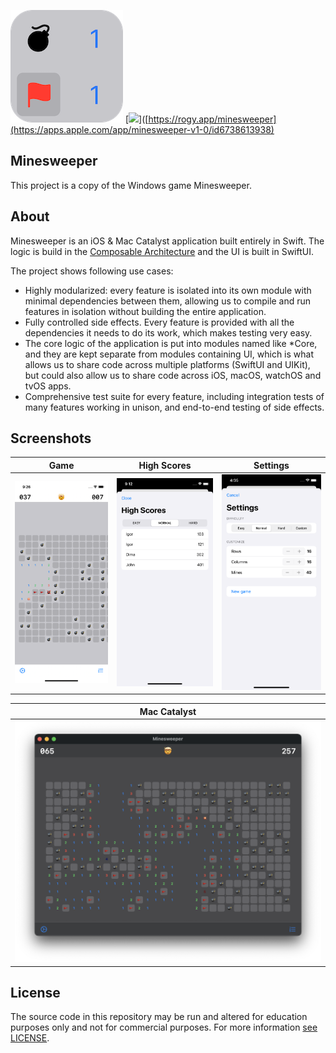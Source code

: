 ![App Icon](Assets/README/app_icon.png)
[<img src="https://i0.wp.com/rogy.app/wp-content/uploads/2024/12/downlaod-from-app-store.png" width="150">]([https://rogy.app/minesweeper](https://apps.apple.com/app/minesweeper-v1-0/id6738613938)


## Minesweeper

This project is a copy of the Windows game Minesweeper.

## About

Minesweeper is an iOS & Mac Catalyst application built entirely in Swift. The logic is build in the [Composable Architecture](https://github.com/pointfreeco/swift-composable-architecture) and the UI is built in SwiftUI.

The project shows following use cases:

* Highly modularized: every feature is isolated into its own module with minimal dependencies between them, allowing us to compile and run features in isolation without building the entire application.
* Fully controlled side effects. Every feature is provided with all the dependencies it needs to do its work, which makes testing very easy.
* The core logic of the application is put into modules named like *Core, and they are kept separate from modules containing UI, which is what allows us to share code across multiple platforms (SwiftUI and UIKit), but could also allow us to share code across iOS, macOS, watchOS and tvOS apps.
* Comprehensive test suite for every feature, including integration tests of many features working in unison, and end-to-end testing of side effects.

## Screenshots

| Game | High Scores | Settings |
|---|---|---|
| <img src="Assets/README/game.png" width="300"> | <img src="Assets/README/high_scores.png" width="300"> | <img src="Assets/README/settings.png" width="300"> |

| Mac Catalyst |
|---|
|![macOS](Assets/README/mac_os.png)|

## License

The source code in this repository may be run and altered for education purposes only and not for commercial purposes. For more information [see LICENSE](https://raw.githubusercontent.com/RogyMD/TCAminesweeper/master/LICENSE).
